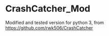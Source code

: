 # CrashCatcher_Mod
Modified and tested version for python 3, from https://github.com/rwk506/CrashCatcher
